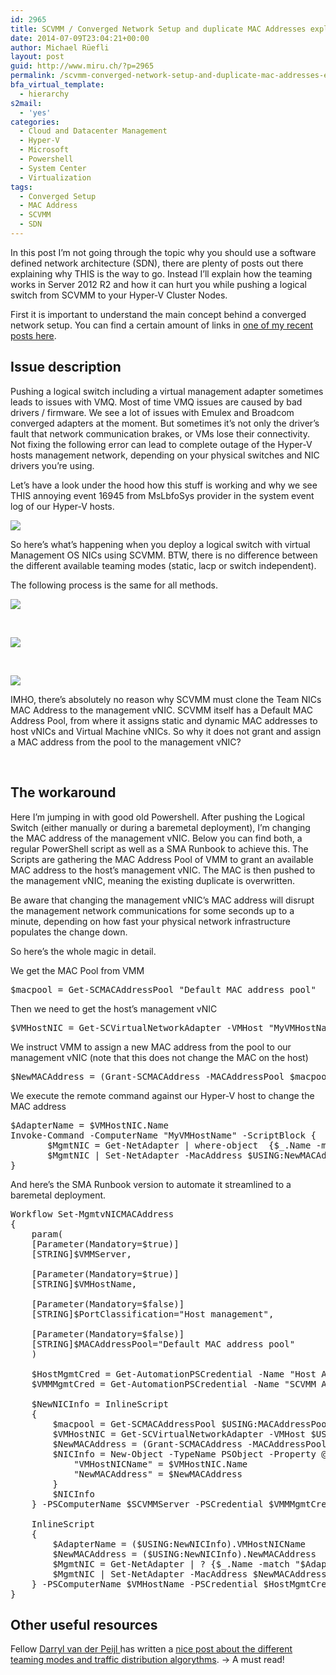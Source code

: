 ```yaml
---
id: 2965
title: SCVMM / Converged Network Setup and duplicate MAC Addresses explained
date: 2014-07-09T23:04:21+00:00
author: Michael Rüefli
layout: post
guid: http://www.miru.ch/?p=2965
permalink: /scvmm-converged-network-setup-and-duplicate-mac-addresses-explained/
bfa_virtual_template:
  - hierarchy
s2mail:
  - 'yes'
categories:
  - Cloud and Datacenter Management
  - Hyper-V
  - Microsoft
  - Powershell
  - System Center
  - Virtualization
tags:
  - Converged Setup
  - MAC Address
  - SCVMM
  - SDN
---
```

In this post I&#8217;m not going through the topic why you should use a software defined network architecture (SDN), there are plenty of posts out there explaining why THIS is the way to go. Instead I&#8217;ll explain how the teaming works in Server 2012 R2 and how it can hurt you while pushing a logical switch from SCVMM to your Hyper-V Cluster Nodes.

First it is important to understand the main concept behind a converged network setup. You can find a certain amount of links in [one of my recent posts here](http://www.miru.ch/hyper-v-scvmm-converged-fabric-nice-but-how-to/).

## Issue description

Pushing a logical switch including a virtual management adapter sometimes leads to issues with VMQ. Most of time VMQ issues are caused by bad drivers / firmware. We see a lot of issues with Emulex and Broadcom converged adapters at the moment. But sometimes it&#8217;s not only the driver&#8217;s fault that network communication brakes, or VMs lose their connectivity. Not fixing the following error can lead to complete outage of the Hyper-V hosts management network, depending on your physical switches and NIC drivers you&#8217;re using.

Let&#8217;s have a look under the hood how this stuff is working and why we see THIS annoying event 16945 from MsLbfoSys provider in the system event log of our Hyper-V hosts.

![](http://www.miru.ch/wp-content/uploads/2014/07/070914_2112_SCVMMConver1.png)

So here&#8217;s what&#8217;s happening when you deploy a logical switch with virtual Management OS NICs using SCVMM. BTW, there is no difference between the different available teaming modes (static, lacp or switch independent).
  
The following process is the same for all methods.

![](http://www.miru.ch/wp-content/uploads/2014/07/070914_2112_SCVMMConver2.png)

&nbsp;

![](http://www.miru.ch/wp-content/uploads/2014/07/070914_2112_SCVMMConver3.png)

&nbsp;

![](http://www.miru.ch/wp-content/uploads/2014/07/070914_2112_SCVMMConver4.png)

IMHO, there&#8217;s absolutely no reason why SCVMM must clone the Team NICs MAC Address to the management vNIC. SCVMM itself has a Default MAC Address Pool, from where it assigns static and dynamic MAC addresses to host vNICs and Virtual Machine vNICs. So why it does not grant and assign a MAC address from the pool to the management vNIC?

&nbsp;

## The workaround

Here I&#8217;m jumping in with good old Powershell. After pushing the Logical Switch (either manually or during a baremetal deployment), I&#8217;m changing the MAC address of the management vNIC. Below you can find both, a regular PowerShell script as well as a SMA Runbook to achieve this. The Scripts are gathering the MAC Address Pool of VMM to grant an available MAC address to the host&#8217;s management vNIC. The MAC is then pushed to the management vNIC, meaning the existing duplicate is overwritten.

Be aware that changing the management vNIC&#8217;s MAC address will disrupt the management network communications for some seconds up to a minute, depending on how fast your physical network infrastructure populates the change down.

So here&#8217;s the whole magic in detail.

We get the MAC Pool from VMM

<pre>$macpool = Get-SCMACAddressPool "Default MAC address pool"</pre>

Then we need to get the host&#8217;s management vNIC

<pre>$VMHostNIC = Get-SCVirtualNetworkAdapter -VMHost "MyVMHostName" | ? {$_.PortClassification -match "Host management"}</pre>

We instruct VMM to assign a new MAC address from the pool to our management vNIC (note that this does not change the MAC on the host)

<pre>$NewMACAddress = (Grant-SCMACAddress -MACAddressPool $macpool -VirtualNetworkAdapter $VMHostNIC).Address</pre>

We execute the remote command against our Hyper-V host to change the MAC address

<pre>$AdapterName = $VMHostNIC.Name
Invoke-Command -ComputerName "MyVMHostName" -ScriptBlock {
       $MgmtNIC = Get-NetAdapter | where-object  {$_.Name -match $USING:AdapterName -and $_.InterfaceDescription -match 'Hyper-V Virtual Ethernet Adapter'}
       $MgmtNIC | Set-NetAdapter -MacAddress $USING:NewMACAddress -confirm:$false
}</pre>

And here&#8217;s the SMA Runbook version to automate it streamlined to a baremetal deployment.

<pre>Workflow Set-MgmtvNICMACAddress
{
    param(
    [Parameter(Mandatory=$true)]
    [STRING]$VMMServer,

    [Parameter(Mandatory=$true)]
    [STRING]$VMHostName,

    [Parameter(Mandatory=$false)]
    [STRING]$PortClassification="Host management",

    [Parameter(Mandatory=$false)]
    [STRING]$MACAddressPool="Default MAC address pool"
    )

    $HostMgmtCred = Get-AutomationPSCredential -Name "Host Access Account"
    $VMMMgmtCred = Get-AutomationPSCredential -Name "SCVMM Access Account"

    $NewNICInfo = InlineScript
    {
        $macpool = Get-SCMACAddressPool $USING:MACAddressPool
        $VMHostNIC = Get-SCVirtualNetworkAdapter -VMHost $USING:VMHostName | ? {$_.PortClassification -match "$USING:PortClassification"}
        $NewMACAddress = (Grant-SCMACAddress -MACAddressPool $macpool -VirtualNetworkAdapter $VMHostNIC).Address
        $NICInfo = New-Object -TypeName PSObject -Property @{
            "VMHostNICName" = $VMHostNIC.Name
            "NewMACAddress" = $NewMACAddress
        }
        $NICInfo
    } -PSComputerName $SCVMMServer -PSCredential $VMMMgmtCred

    InlineScript
    {
        $AdapterName = ($USING:NewNICInfo).VMHostNICName
        $NewMACAddress = ($USING:NewNICInfo).NewMACAddress
        $MgmtNIC = Get-NetAdapter | ? {$_.Name -match "$AdapterName" -and $_.InterfaceDescription -match 'Hyper-V Virtual Ethernet Adapter'}
        $MgmtNIC | Set-NetAdapter -MacAddress $NewMACAddress -confirm:$false
    } -PSComputerName $VMHostName -PSCredential $HostMgmtCred
}</pre>

## Other useful resources

Fellow <a href="https://twitter.com/DarrylvdPeijl" target="_blank">Darryl van der Peijl </a>has written a <a href="http://www.darrylvanderpeijl.nl/nic-teaming-modes-and-distribution-algorithms-in-windows-server-2012-r2/" target="_blank">nice post about the different teaming modes and traffic distribution algorythms</a>. -> A must read!

&nbsp;